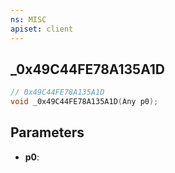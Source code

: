 ```yaml
---
ns: MISC
apiset: client
---
```

## _0x49C44FE78A135A1D

```c
// 0x49C44FE78A135A1D
void _0x49C44FE78A135A1D(Any p0);
```


## Parameters
* **p0**: